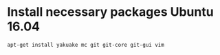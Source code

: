# Install necessary packages Ubuntu 16.04

``` bash
apt-get install yakuake mc git git-core git-gui vim
```
